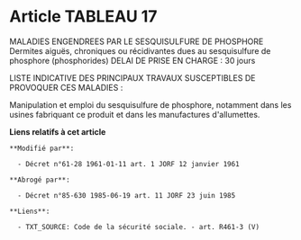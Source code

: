 # Article TABLEAU 17

MALADIES ENGENDREES PAR LE SESQUISULFURE DE PHOSPHORE Dermites aiguës, chroniques ou récidivantes dues au sesquisulfure de
phosphore (phosphorides) DELAI DE PRISE EN CHARGE : 30 jours

LISTE INDICATIVE DES PRINCIPAUX TRAVAUX SUSCEPTIBLES DE PROVOQUER CES MALADIES : 

Manipulation et emploi du sesquisulfure de phosphore, notamment dans les usines fabriquant ce produit et dans les
manufactures d'allumettes.

**Liens relatifs à cet article**

	**Modifié par**:

	  - Décret n°61-28 1961-01-11 art. 1 JORF 12 janvier 1961

	**Abrogé par**:

	  - Décret n°85-630 1985-06-19 art. 11 JORF 23 juin 1985

	**Liens**:

	  - TXT_SOURCE: Code de la sécurité sociale. - art. R461-3 (V)

